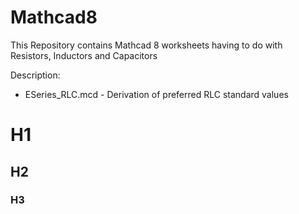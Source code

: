 # Mathcad8

This Repository contains Mathcad 8 worksheets having to do with Resistors, Inductors and Capacitors

Description:
* ESeries_RLC.mcd - Derivation of preferred RLC standard values

# H1
## H2
### H3



